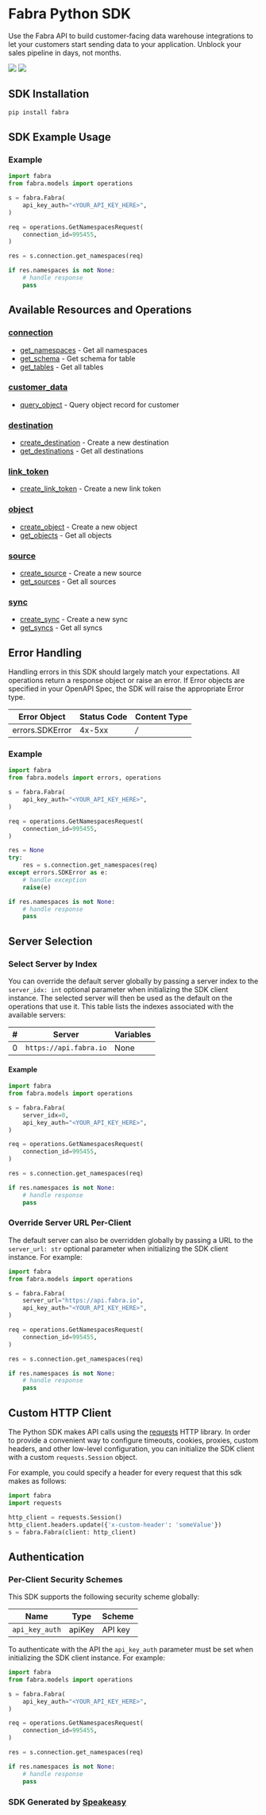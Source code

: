 # Fabra Python SDK

<div align="left">
   <p>Use the Fabra API to build customer-facing data warehouse integrations to let your customers start sending data to your application. Unblock your sales pipeline in days, not months.</p>
   <a href="https://github.com/fabra-io/python-sdk/actions"><img src="https://img.shields.io/github/actions/workflow/status/fabra-io/python-sdk/speakeasy_sdk_generation.yml?style=for-the-badge" /></a>
   <a href="https://www.fabra.io/#Email-Hero"><img src="https://img.shields.io/static/v1?label=Docs&message=Sign Up&color=2ca47c&style=for-the-badge" /></a>
</div>

<!-- Start SDK Installation [installation] -->
## SDK Installation

```bash
pip install fabra
```
<!-- End SDK Installation [installation] -->

<!-- Start SDK Example Usage [usage] -->
## SDK Example Usage

### Example

```python
import fabra
from fabra.models import operations

s = fabra.Fabra(
    api_key_auth="<YOUR_API_KEY_HERE>",
)

req = operations.GetNamespacesRequest(
    connection_id=995455,
)

res = s.connection.get_namespaces(req)

if res.namespaces is not None:
    # handle response
    pass
```
<!-- End SDK Example Usage [usage] -->

<!-- Start Available Resources and Operations [operations] -->
## Available Resources and Operations

### [connection](docs/sdks/connection/README.md)

* [get_namespaces](docs/sdks/connection/README.md#get_namespaces) - Get all namespaces
* [get_schema](docs/sdks/connection/README.md#get_schema) - Get schema for table
* [get_tables](docs/sdks/connection/README.md#get_tables) - Get all tables

### [customer_data](docs/sdks/customerdata/README.md)

* [query_object](docs/sdks/customerdata/README.md#query_object) - Query object record for customer

### [destination](docs/sdks/destination/README.md)

* [create_destination](docs/sdks/destination/README.md#create_destination) - Create a new destination
* [get_destinations](docs/sdks/destination/README.md#get_destinations) - Get all destinations

### [link_token](docs/sdks/linktoken/README.md)

* [create_link_token](docs/sdks/linktoken/README.md#create_link_token) - Create a new link token

### [object](docs/sdks/object/README.md)

* [create_object](docs/sdks/object/README.md#create_object) - Create a new object
* [get_objects](docs/sdks/object/README.md#get_objects) - Get all objects

### [source](docs/sdks/source/README.md)

* [create_source](docs/sdks/source/README.md#create_source) - Create a new source
* [get_sources](docs/sdks/source/README.md#get_sources) - Get all sources

### [sync](docs/sdks/sync/README.md)

* [create_sync](docs/sdks/sync/README.md#create_sync) - Create a new sync
* [get_syncs](docs/sdks/sync/README.md#get_syncs) - Get all syncs
<!-- End Available Resources and Operations [operations] -->





<!-- Start Error Handling [errors] -->
## Error Handling

Handling errors in this SDK should largely match your expectations.  All operations return a response object or raise an error.  If Error objects are specified in your OpenAPI Spec, the SDK will raise the appropriate Error type.

| Error Object    | Status Code     | Content Type    |
| --------------- | --------------- | --------------- |
| errors.SDKError | 4x-5xx          | */*             |

### Example

```python
import fabra
from fabra.models import errors, operations

s = fabra.Fabra(
    api_key_auth="<YOUR_API_KEY_HERE>",
)

req = operations.GetNamespacesRequest(
    connection_id=995455,
)

res = None
try:
    res = s.connection.get_namespaces(req)
except errors.SDKError as e:
    # handle exception
    raise(e)

if res.namespaces is not None:
    # handle response
    pass
```
<!-- End Error Handling [errors] -->



<!-- Start Server Selection [server] -->
## Server Selection

### Select Server by Index

You can override the default server globally by passing a server index to the `server_idx: int` optional parameter when initializing the SDK client instance. The selected server will then be used as the default on the operations that use it. This table lists the indexes associated with the available servers:

| # | Server | Variables |
| - | ------ | --------- |
| 0 | `https://api.fabra.io` | None |

#### Example

```python
import fabra
from fabra.models import operations

s = fabra.Fabra(
    server_idx=0,
    api_key_auth="<YOUR_API_KEY_HERE>",
)

req = operations.GetNamespacesRequest(
    connection_id=995455,
)

res = s.connection.get_namespaces(req)

if res.namespaces is not None:
    # handle response
    pass
```


### Override Server URL Per-Client

The default server can also be overridden globally by passing a URL to the `server_url: str` optional parameter when initializing the SDK client instance. For example:
```python
import fabra
from fabra.models import operations

s = fabra.Fabra(
    server_url="https://api.fabra.io",
    api_key_auth="<YOUR_API_KEY_HERE>",
)

req = operations.GetNamespacesRequest(
    connection_id=995455,
)

res = s.connection.get_namespaces(req)

if res.namespaces is not None:
    # handle response
    pass
```
<!-- End Server Selection [server] -->



<!-- Start Custom HTTP Client [http-client] -->
## Custom HTTP Client

The Python SDK makes API calls using the [requests](https://pypi.org/project/requests/) HTTP library.  In order to provide a convenient way to configure timeouts, cookies, proxies, custom headers, and other low-level configuration, you can initialize the SDK client with a custom `requests.Session` object.

For example, you could specify a header for every request that this sdk makes as follows:
```python
import fabra
import requests

http_client = requests.Session()
http_client.headers.update({'x-custom-header': 'someValue'})
s = fabra.Fabra(client: http_client)
```
<!-- End Custom HTTP Client [http-client] -->



<!-- Start Authentication [security] -->
## Authentication

### Per-Client Security Schemes

This SDK supports the following security scheme globally:

| Name           | Type           | Scheme         |
| -------------- | -------------- | -------------- |
| `api_key_auth` | apiKey         | API key        |

To authenticate with the API the `api_key_auth` parameter must be set when initializing the SDK client instance. For example:
```python
import fabra
from fabra.models import operations

s = fabra.Fabra(
    api_key_auth="<YOUR_API_KEY_HERE>",
)

req = operations.GetNamespacesRequest(
    connection_id=995455,
)

res = s.connection.get_namespaces(req)

if res.namespaces is not None:
    # handle response
    pass
```
<!-- End Authentication [security] -->

<!-- Placeholder for Future Speakeasy SDK Sections -->



### SDK Generated by [Speakeasy](https://docs.speakeasyapi.dev/docs/using-speakeasy/client-sdks)
